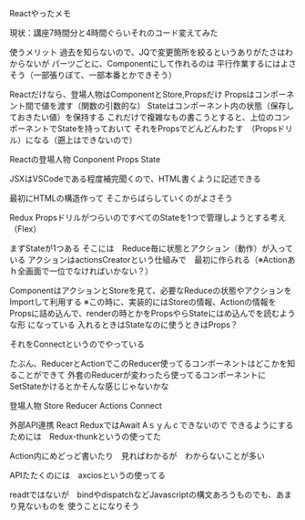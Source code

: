 Reactやったメモ

現状：講座7時間分と4時間ぐらいそれのコード変えてみた

使うメリット
過去を知らないので、JQで変更箇所を絞るというありがたさはわからないが
パーツごとに、Componentにして作れるのは 平行作業するにはよさそう（一部張りぼて、一部本番とかできそう）

Reactだけなら、登場人物はComponentとStore,Propsだけ
Propsはコンポーネント間で値を渡す（関数の引数的な）
Stateはコンポーネント内の状態（保存しておきたい値）を保持する
これだけで複雑なもの書こうとすると、上位のコンポーネントでStateを持っておいて
それをPropsでどんどんわたす　（Propsドリル）になる（遡上はできないので）

Reactの登場人物
Conponent
Props
State

JSXはVSCodeである程度補完聞くので、HTML書くように記述できる

最初にHTMLの構造作って
そこからばらしていくのがよさそう

Redux
PropsドリルがつらいのですべてのStateを1つで管理しようとする考え（Flex）

まずStateが1つある
そこには　Reduce毎に状態とアクション（動作）が入っている
アクションはactionsCreatorという仕組みで　最初に作られる（※Actionあｈ全画面で一位でなければいかない？）

ComponentはアクションとStoreを見て、必要なReduceの状態やアクションをImportして利用する
※この時に、実装的にはStoreの情報、Actionの情報をPropsに詰め込んで、renderの時とかをPropsやらStateにはめ込んでを読むような形
になっている
入れるときはStateなのに使うときはProps？

それをConnectというのでやっている

たぶん、ReducerとActionでこのReducer使ってるコンポーネントはどこかを知ることができて
外套のReducerが変わったら使ってるコンポーネントにSetStateかけるとかそんな感じじゃないかな


登場人物
Store
Reducer
Actions
Connect



外部API連携
React ReduxではAwait Aｓｙんｃできないので
できるようにするためには　Redux-thunkというの使ってた

Action内にめどっど書いたり　見ればわかるが　わからないことが多い

APIたたくのには　axciosというの使ってる

readtではないが　bindやdispatchなどJavascriptの構文あろうものでも、あまり見ないものを
使うことになりそう

